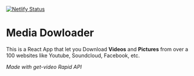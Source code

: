 [![Netlify Status](https://api.netlify.com/api/v1/badges/c310dd4f-867e-4522-8abc-603580f3f53d/deploy-status)](https://app.netlify.com/sites/mediadownloader/deploys)

# Media Dowloader

This is a React App that let you Download **Videos** and **Pictures** from over a 100 websites like Youtube, Soundcloud, Facebook, etc.

*Made with get-video Rapid API*